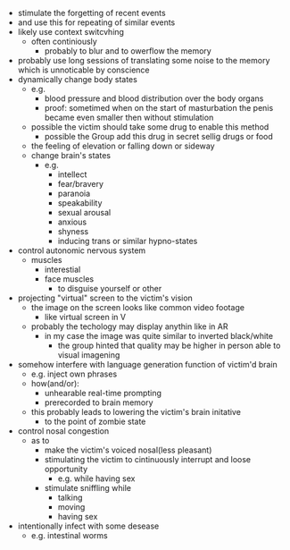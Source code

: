   - stimulate the forgetting of recent events
  - and use this for repeating of similar events
  - likely use context switcvhing
    - often continiously
      - probably to blur and to owerflow the memory
  - probably use long sessions of translating some noise to the memory which is unnoticable by conscience
- dynamically change body states
  - e.g.
    - blood pressure and blood distribution over the body organs
    - proof: sometimed when on the start of masturbation the penis became even smaller then without stimulation
  - possible the victim should take some drug to enable this method
    - possible the Group add this drug in secret sellig drugs or food
  - the feeling of elevation or falling down or sideway
  - change brain's states
    - e.g.
      - intellect
      - fear/bravery
      - paranoia
      - speakability
      - sexual arousal
      - anxious
      - shyness
      - inducing trans or similar hypno-states
- control autonomic nervous system
  - muscles
    - interestial
    - face muscles
      - to disguise yourself or other
- projecting "virtual" screen to the victim's vision
  - the image on the screen looks like common video footage
    - like virtual screen in V
  - probably the techology may display anythin like in AR
    - in my case the image was quite similar to inverted black/white
      - the group hinted that quality may be higher in person able to visual imagening
- somehow interfere with language generation function of victim'd brain
  - e.g. inject own phrases
  - how(and/or):
    - unhearable real-time prompting
    - prerecorded to brain memory
  - this probably leads to lowering the victim's brain initative
    - to the point of zombie state
- control nosal congestion
  - as to
    - make the victim's voiced nosal(less pleasant)
    - stimulating the victim to cintinuously interrupt and loose opportunity
      - e.g. while having sex
    - stimulate sniffling while
      - talking
      - moving
      - having sex
- intentionally infect with some desease
  - e.g. intestinal worms